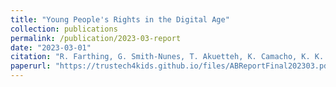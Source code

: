 ```yaml
---
title: "Young People's Rights in the Digital Age"
collection: publications
permalink: /publication/2023-03-report
date: "2023-03-01"
citation: "R. Farthing, G. Smith-Nunes, T. Akuetteh, K. Camacho, K. K. Ošljak and J. Zhao, It Sets Boundaries Making Your Life Personal and More Comfortable: Understanding Young People's Privacy Needs and Concerns, in IEEE Technology and Society Magazine, vol. 42, no. 1, pp. 75-82, March 2023, doi: 10.1109/MTS.2023.3244554."
paperurl: "https://trustech4kids.github.io/files/ABReportFinal202303.pdf"
---
```

